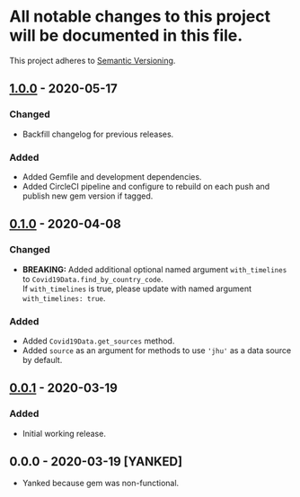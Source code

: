 # All notable changes to this project will be documented in this file.

This project adheres to [Semantic Versioning](http://semver.org/spec/v2.0.0.html).

## [1.0.0](https://rubygems.org/gems/covid19_data_ruby/versions/1.0.0) - 2020-05-17

### Changed

- Backfill changelog for previous releases.

### Added

- Added Gemfile and development dependencies.
- Added CircleCI pipeline and configure to rebuild on each push and publish new gem version if tagged.

## [0.1.0](https://rubygems.org/gems/covid19_data_ruby/versions/0.1.0) - 2020-04-08

### Changed

- **BREAKING:** Added additional optional named argument `with_timelines` to `Covid19Data.find_by_country_code`.  
If `with_timelines` is true, please update with named argument `with_timelines: true`.

### Added

- Added `Covid19Data.get_sources` method.
- Added `source` as an argument for methods to use `'jhu'` as a data source by default.

## [0.0.1](https://rubygems.org/gems/covid19_data_ruby/versions/0.0.1) - 2020-03-19

### Added

- Initial working release.

## 0.0.0 - 2020-03-19 [YANKED]

- Yanked because gem was non-functional.